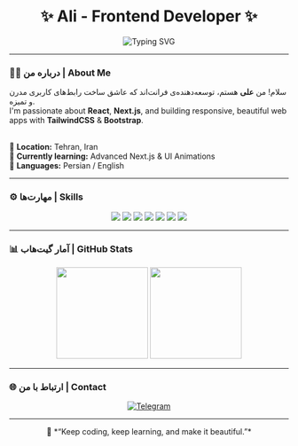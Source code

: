 <!-- 👋 Hi there, I'm Ali-N00 -->
<h1 align="center">✨ Ali - Frontend Developer ✨</h1>

<p align="center">
  <img src="https://readme-typing-svg.herokuapp.com?font=Fira+Code&weight=500&size=22&pause=1000&color=00D8FF&center=true&vCenter=true&width=500&lines=Frontend+Developer;React+%2B+Next.js+Enthusiast;Always+Learning+New+Things" alt="Typing SVG" />
</p>

---

### 🧑‍💻 درباره من | About Me  
سلام! من **علی** هستم، توسعه‌دهنده‌ی فرانت‌اند که عاشق ساخت رابط‌های کاربری مدرن و تمیزه.  
I'm passionate about **React**, **Next.js**, and building responsive, beautiful web apps with **TailwindCSS** & **Bootstrap**.  
<br>

📍 **Location:** Tehran, Iran  
🌱 **Currently learning:** Advanced Next.js & UI Animations  
💬 **Languages:** Persian / English  

---

### ⚙️ مهارت‌ها | Skills  

<p align="center">
  <img src="https://img.shields.io/badge/HTML5-E34F26?style=for-the-badge&logo=html5&logoColor=white"/>
  <img src="https://img.shields.io/badge/CSS3-1572B6?style=for-the-badge&logo=css3&logoColor=white"/>
  <img src="https://img.shields.io/badge/JavaScript-F7DF1E?style=for-the-badge&logo=javascript&logoColor=black"/>
  <img src="https://img.shields.io/badge/Tailwind_CSS-38B2AC?style=for-the-badge&logo=tailwind-css&logoColor=white"/>
  <img src="https://img.shields.io/badge/Bootstrap-563D7C?style=for-the-badge&logo=bootstrap&logoColor=white"/>
  <img src="https://img.shields.io/badge/React-20232A?style=for-the-badge&logo=react&logoColor=61DAFB"/>
  <img src="https://img.shields.io/badge/Next.js-000000?style=for-the-badge&logo=next.js&logoColor=white"/>
</p>

---

### 📊 آمار گیت‌هاب | GitHub Stats  

<p align="center">
  <img src="https://github-readme-stats.vercel.app/api?username=Ali-N00&show_icons=true&theme=tokyonight" height="165" />
  <img src="https://github-readme-stats.vercel.app/api/top-langs/?username=Ali-N00&layout=compact&theme=tokyonight" height="165" />
</p>

---

### 🌐 ارتباط با من | Contact  

<p align="center">
  <a href="https://t.me/ali_09n" target="_blank">
    <img src="https://img.shields.io/badge/Telegram-26A5E4?style=for-the-badge&logo=telegram&logoColor=white" alt="Telegram" />
  </a>
</p>

---

<p align="center">
  💬 *“Keep coding, keep learning, and make it beautiful.”*
</p>
